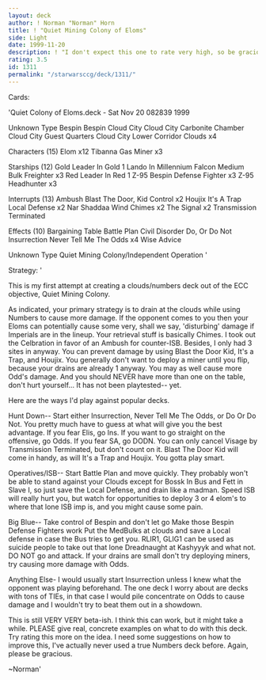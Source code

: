```yaml
---
layout: deck
author: ! Norman "Norman" Horn
title: ! "Quiet Mining Colony of Eloms"
side: Light
date: 1999-11-20
description: ! "I don't expect this one to rate very high, so be gracious.  This is a QMC/Elom Numbers deck."
rating: 3.5
id: 1311
permalink: "/starwarsccg/deck/1311/"
---
```

Cards: 

'Quiet Colony of Eloms.deck - Sat Nov 20 082839 1999


Unknown Type
Bespin
Bespin Cloud City
Cloud City Carbonite Chamber
Cloud City Guest Quarters
Cloud City Lower Corridor
Clouds	x4

Characters (15)
Elom  x12
Tibanna Gas Miner  x3

Starships (12)
Gold Leader In Gold 1
Lando In Millennium Falcon
Medium Bulk Freighter  x3
Red Leader In Red 1
Z-95 Bespin Defense Fighter  x3
Z-95 Headhunter  x3

Interrupts (13)
Ambush
Blast The Door, Kid
Control  x2
Houjix
It's A Trap
Local Defense  x2
Nar Shaddaa Wind Chimes  x2
The Signal  x2
Transmission Terminated

Effects (10)
Bargaining Table
Battle Plan
Civil Disorder
Do, Or Do Not
Insurrection
Never Tell Me The Odds	x4
Wise Advice

Unknown Type
Quiet Mining Colony/Independent Operation '

Strategy: '

This is my first attempt at creating a clouds/numbers deck out of the ECC objective, Quiet Mining Colony.

As indicated, your primary strategy is to drain at the clouds while using Numbers to cause more damage.  If the opponent comes to you then your Eloms can potentially cause some very, shall we say, 'disturbing' damage if Imperials are in the lineup.  Your retrieval stuff is basically Chimes.  I took out the Celbration in favor of an Ambush for counter-ISB.  Besides, I only had 3 sites in anyway.  You can prevent damage by using Blast the Door Kid, It's a Trap, and Houjix.	You generally don't want to deploy a miner until you flip, because your drains are already 1 anyway.  You may as well cause more Odd's damage. And you should NEVER have more than one on the table, don't hurt yourself... It has not been playtested-- yet.

Here are the ways I'd play against popular decks.

Hunt Down-- Start either Insurrection, Never Tell Me The Odds, or Do Or Do Not.  You pretty much have to guess at what will give you the best advantage.  If you fear Elis, go Ins.  If you want to go straight on the offensive, go Odds.  If you fear SA, go DODN.  You can only cancel Visage by Transmission Terminated, but don't count on it.  Blast The Door Kid will come in handy, as will It's a Trap and Houjix.  You gotta play smart.

Operatives/ISB-- Start Battle Plan and move quickly.  They probably won't be able to stand against your Clouds except for Bossk In Bus and Fett in Slave I, so just save the Local Defense, and drain like a madman.  Speed ISB will really hurt you, but watch for opportunities to deploy 3 or 4 elom's to where that lone ISB imp is, and you might cause some pain.

Big Blue-- Take control of Bespin and don't let go	Make those Bespin Defense Fighters work  Put the MedBulks at clouds and save a Local defense in case the Bus tries to get you.  RLIR1, GLIG1 can be used as suicide people to take out that lone Dreadnaught at Kashyyyk and what not.  DO NOT go and attack.	If your drains are small don't try deploying miners, try causing more damage with Odds.

Anything Else- I would usually start Insurrection unless I knew what the opponent was playing beforehand.  The one deck I worry about are decks with tons of TIEs, in that case I would pile concentrate on Odds to cause damage and I wouldn't try to beat them out in a showdown.

This is still VERY VERY beta-ish.  I think this can work, but it might take a while.  PLEASE give real, concrete examples on what to do with this deck.  Try rating this more on the idea.  I need some suggestions on how to improve this, I've actually never used a true Numbers deck before.  Again, please be gracious.

~Norman'
